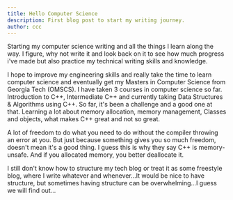 ```yaml
---
title: Hello Computer Science
description: First blog post to start my writing journey.
author: ccc
---
```


Starting my computer science writing and all the things I learn along the way. I figure, why not write it and look back on it to see how much progress i've made but also practice my technical writing skills and knowledge. 

I hope to improve my engineering skills and really take the time to learn computer science and eventually get my Masters in Computer Science from Georgia Tech (OMSCS). I have taken 3 courses in computer science so far. Introduction to C++, Intermediate C++ and currently taking Data Structures & Algorithms using C++. So far, it's been a challenge and a good one at that. Learning a lot about memory allocation, memory management, Classes and objects, what makes C++ great and not so great. 

A lot of freedom to do what you need to do without the compiler throwing an error at you. But just because something gives you so much freedom, doesn't mean it's a good thing. I guess this is why they say C++ is memory-unsafe. And if you allocated memory, you better deallocate it.

I still don't know how to structure my tech blog or treat it as some freestyle blog, where I write whatever and whenever...It would be nice to have structure, but sometimes having structure can be overwhelming...I guess we will find out...
